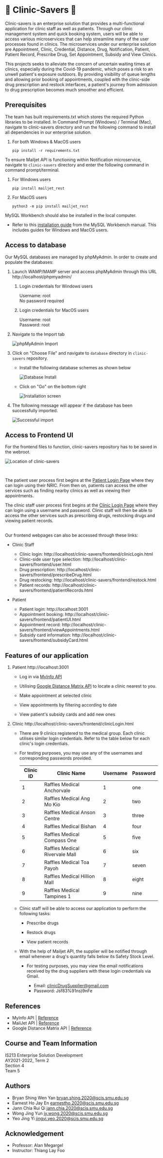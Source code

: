 # :hospital: Clinic-Savers :hospital: #

Clinic-savers is an enterprise solution that provides a multi-functional application for clinic staff as well as patients. Through our clinic management system and quick booking system, users will be able to access various microservices that can help streamline many of the user processes found in clinics. The microservices under our enterprise solution are Appointment, Clinic, Credential, Distance, Drug, Notification, Patient, Patient Record, Prescribe Drug, Set Appointment, Subsidy and View Clinics. 

This projects seeks to alleviate the concern of uncertain waiting times at clinics,  especially during the Covid-19 pandemic, which poses a risk to an unwell patient's exposure outdoors. By providing visibility of queue lengths and allowing prior booking of appointments, coupled with the clinic-side drug prescription and restock interfaces, a patient's journey from admission to drug prescription becomes much smoother and efficient.     

## Prerequisites ##

The team has built requirements.txt which stores the required Python libraries to be installed. In Command Prompt (Windows) / Terminal (Mac), navigate to clinic-savers directory and run the following command to install all dependencies in our enterprise solution.

   1. For both Windows & MacOS users

       ```
       pip install -r requirements.txt
       ```

To ensure Mailjet API is functioning within Notification microservice, navigate to ```clinic-savers``` directory and enter the following command in command prompt/terminal.

   1. For Windows users

       ```
       pip install mailjet_rest
       ```
    
   2. For MacOS users

       ```
       python3 -m pip install mailjet_rest
       ```

MySQL Workbench should also be installed in the local computer. 
   * Refer to this [installation guide](https://dev.mysql.com/doc/workbench/en/wb-installing.html) from the MySQL Workbench manual. This includes guides for Windows and MacOS users. 

## Access to database ##

Our MySQL databases are managed by phpMyAdmin. In order to create and populate the databases:

   1. Launch WAMP/MAMP server and access phpMyAdmin through this URL http://localhost/phpmyadmin/

      1. Login credentials for Windows users

         Username: root<br>
         No password required<br>

      2. Login credentials for MacOS users

         Username: root<br>
         Password: root<br>

   2. Navigate to the Import tab

      ![phpMyAdmin Import](images/phpmyadminimport.jpg)

   3. Click on "Choose File" and navigate to ```database``` directory in ```clinic-savers``` repository.

      * Install the following database schemes as shown below

        ![Database Install](images/databaseinstall.jpg)

      * Click on "Go" on the bottom right

        ![Installation screen](images/installscreen.jpg)

   4. The following message will appear if the database has been successfully imported.

      ![Successful import](images/successimport.jpg)

## Access to Frontend UI ##

For the frontend files to function, clinic-savers repository has to be saved in the webroot.

![Location of clinic-savers](images/clinicsaversloc.jpg)

<br>

The patient user process first begins at the [Patient Login Page](http://localhost:3001) where they can login using their NRIC. From then on, patients can access the other services such as finding nearby clinics as well as viewing their appointments.

The clinic staff user process first begins at the [Clinic Login Page](http://localhost/clinic-savers/frontend/clinicLogin.html) where they can login using a username and password. Clinic staff will then be able to access the other services such as prescribing drugs, restocking drugs and viewing patient records.

<br>
Our frontend webpages can also be accessed through these links:

* Clinic Staff 
  * Clinic login: http://localhost/clinic-savers/frontend/clinicLogin.html
  * Clinic-side user type selection: http://localhost/clinic-savers/frontend/user.html
  * Drug prescription: http://localhost/clinic-savers/frontend/prescribeDrug.html
  * Drug restocking: http://localhost/clinic-savers/frontend/restock.html
  * Patient records: http://localhost/clinic-savers/frontend/patientRecords.html
  
* Patient 
  * Patient login: http://localhost:3001
  * Appointment booking: http://localhost/clinic-savers/frontend/patientUI.html
  * Appointment record: http://localhost/clinic-savers/frontend/viewAppointments.html
  * Subsidy card information: http://localhost/clinic-savers/frontend/subsidyCard.html
  

## Features of our application ##

1. Patient http://localhost:3001
   
   * Log in via [MyInfo API](https://public.cloud.myinfo.gov.sg/myinfo/api/myinfo-kyc-v3.2.0.html)

   * Utilising [Google Distance Matrix API](https://developers.google.com/maps/documentation/distance-matrix/overview) to locate a clinic nearest to you.  

   * Make appointment at selected clinic 

   * View appointments by filtering according to date

   * View patient's subsidy cards and add new ones 



2. Clinic http://localhost/clinic-savers/frontend/clinicLogin.html
   
   * There are 9 clinics registered to the medical group. Each clinic utilises similar login credentials. Refer to the table below for each clinic's login credentials. 
   * For testing purposes, you may use any of the usernames and corresponding passwords provided. 
  
       |Clinic ID | Clinic Name | Username      | Password |
       | ----------- | ----------- | ----------- | ----------- |
       | 1| Raffles Medical Anchorvale | 1      | one       |
       | 2| Raffles Medical Ang Mo Kio| 2   | two        |
       | 3| Raffles Medical Anson Centre| 3   | three        |
       | 4| Raffles Medical Bishan| 4   | four        |
       | 5| Raffles Medical Compass One| 5   | five        |
       | 6| Raffles Medical Rivervale Mall| 6   | six        |
       | 7| Raffles Medical Toa Payoh| 7   | seven        |
       | 8| Raffles Medical Hillion Mall | 8   | eight        |
       | 9| Raffles Medical Tampines 1 | 9   | nine        |

   * Clinic staff will be able to access our application to perform the following tasks:

      * Prescribe drugs

      * Restock drugs

      * View patient records

   * With the help of Mailjet API, the supplier will be notified through email whenever a drug's quantity falls below its Safety Stock Level.
  
     * For testing purposes, you may view the email notifications received by the drug suppliers with these login credentials via Gmail. 
  
       * Email: clinicDrugSupplier@gmail.com
       * Password: Jsf83%91ns)9nFe

## References ##

   * MyInfo API | [Reference](https://public.cloud.myinfo.gov.sg/myinfo/api/myinfo-kyc-v3.2.0.html)
   * MailJet API | [Reference](https://dev.mailjet.com/)
   * Google Distance Matrix API | [Reference](https://developers.google.com/maps/documentation/distance-matrix/overview)

## Course and Team Information ##

IS213 Enterprise Solution Development<br>
AY2021-2022, Term 2<br>
Section 4<br>
Team 5

## Authors ##

* Bryan Shing Wen Yan bryan.shing.2020@scis.smu.edu.sg<br>
* Earnest Ho Jay En earnestho.2020@scis.smu.edu.sg<br>
* Jann Chia Rui Qi jann.chia.2020@scis.smu.edu.sg<br>
* Wong Jing Yun jy.wong.2020@scis.smu.edu.sg<br>
* Yeo Jing Yi jingyi.yeo.2020@scis.smu.edu.sg

## Acknowledgement ##

* Professor: Alan Megargel
* Instructor: Thiang Lay Foo
